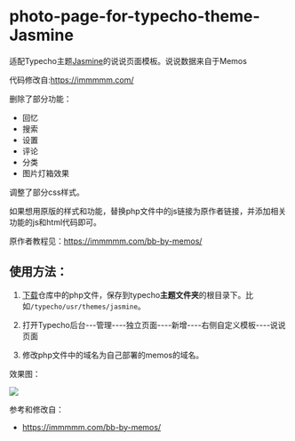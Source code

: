 # photo-page-for-typecho-theme-Jasmine
适配Typecho主题[Jasmine](https://github.com/liaocp666/Jasmine)的说说页面模板。说说数据来自于Memos

代码修改自:<https://immmmm.com/>

删除了部分功能：

+ 回忆
+ 搜索
+ 设置
+ 评论
+ 分类
+ 图片灯箱效果

调整了部分css样式。

如果想用原版的样式和功能，替换php文件中的js链接为原作者链接，并添加相关功能的js和html代码即可。

原作者教程见：<https://immmmm.com/bb-by-memos/>

## 使用方法：

1. [下载](https://github.com/WShuai123/shuoshuo-page-for-typecho-theme-Jasmine/releases/download/1.0/page-shuoshuo.zip)仓库中的php文件，保存到typecho**主题文件夹**的根目录下。比如`/typecho/usr/themes/jasmine`。

2. 打开Typecho后台---管理----独立页面----新增----右侧自定义模板----说说页面

3. 修改php文件中的域名为自己部署的memos的域名。

效果图：

![](https://cdn.jsdelivr.net/gh/WShuai123/shuoshuo-page-for-typecho-theme-Jasmine@main/pic/1.jpg)

参考和修改自：

+ <https://immmmm.com/bb-by-memos/>
